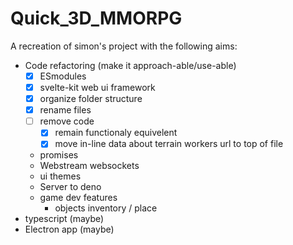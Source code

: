 # Quick_3D_MMORPG

A recreation of simon's project with the following aims:

- Code refactoring (make it approach-able/use-able)
  - [x] ESmodules
  - [x] svelte-kit web ui framework
  - [x] organize folder structure
  - [x] rename files
  - [ ] remove code
    - [x] remain functionaly equivelent
    - [x] move in-line data about terrain workers url to top of file
  - promises
  - Webstream websockets
  - ui themes
  - Server to deno
  - game dev features
    - objects inventory / place
- typescript (maybe)
- Electron app (maybe)
